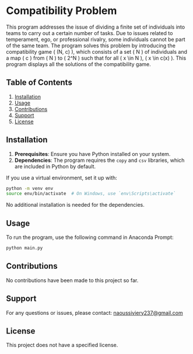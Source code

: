 # Compatibility Problem

This program addresses the issue of dividing a finite set of individuals into teams to carry out a certain number of tasks. Due to issues related to temperament, ego, or professional rivalry, some individuals cannot be part of the same team. The program solves this problem by introducing the compatibility game \( (N, c) \), which consists of a set \( N \) of individuals and a map \( c \) from \( N \) to \( 2^N \) such that for all \( x \in N \), \( x \in c(x) \). This program displays all the solutions of the compatibility game.

## Table of Contents
1. [Installation](#installation)
2. [Usage](#usage)
3. [Contributions](#contributions)
4. [Support](#support)
5. [License](#license)

## Installation

1. **Prerequisites**: Ensure you have Python installed on your system.
2. **Dependencies**: The program requires the `copy` and `csv` libraries, which are included in Python by default.

If you use a virtual environment, set it up with:

```bash
python -m venv env
source env/bin/activate  # On Windows, use `env\Scripts\activate`
```

No additional installation is needed for the dependencies.

## Usage

To run the program, use the following command in Anaconda Prompt:

```bash
python main.py
```

## Contributions

No contributions have been made to this project so far.

## Support

For any questions or issues, please contact: [naoussiviery237@gmail.com](mailto:naoussiviery237@gmail.com)

## License

This project does not have a specified license.
